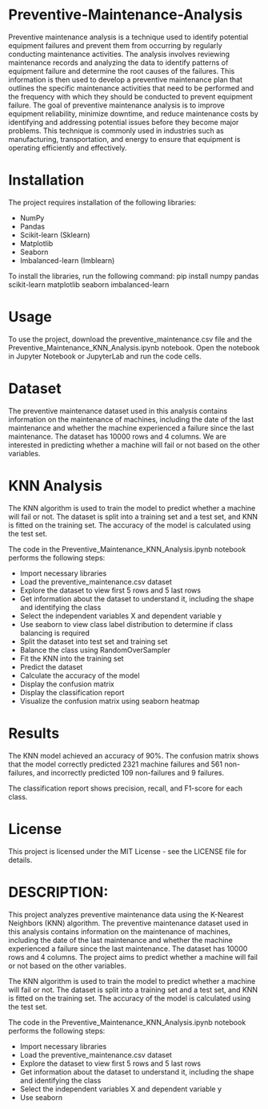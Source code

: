 # Preventive-Maintenance-Analysis 

Preventive maintenance analysis is a technique used to identify potential equipment failures and prevent them from occurring by regularly conducting maintenance activities. The analysis involves reviewing maintenance records and analyzing the data to identify patterns of equipment failure and determine the root causes of the failures. This information is then used to develop a preventive maintenance plan that outlines the specific maintenance activities that need to be performed and the frequency with which they should be conducted to prevent equipment failure. The goal of preventive maintenance analysis is to improve equipment reliability, minimize downtime, and reduce maintenance costs by identifying and addressing potential issues before they become major problems. This technique is commonly used in industries such as manufacturing, transportation, and energy to ensure that equipment is operating efficiently and effectively.

# Installation
The project requires installation of the following libraries:

- NumPy
- Pandas
- Scikit-learn (Sklearn)
- Matplotlib
- Seaborn
- Imbalanced-learn (Imblearn)

To install the libraries, run the following command:
pip install numpy pandas scikit-learn matplotlib seaborn imbalanced-learn

# Usage
To use the project, download the preventive_maintenance.csv file and the Preventive_Maintenance_KNN_Analysis.ipynb notebook. Open the notebook in Jupyter Notebook or JupyterLab and run the code cells.

# Dataset
The preventive maintenance dataset used in this analysis contains information on the maintenance of machines, including the date of the last maintenance and whether the machine experienced a failure since the last maintenance. The dataset has 10000 rows and 4 columns. We are interested in predicting whether a machine will fail or not based on the other variables.

# KNN Analysis
The KNN algorithm is used to train the model to predict whether a machine will fail or not. The dataset is split into a training set and a test set, and KNN is fitted on the training set. The accuracy of the model is calculated using the test set.

The code in the Preventive_Maintenance_KNN_Analysis.ipynb notebook performs the following steps:

- Import necessary libraries
- Load the preventive_maintenance.csv dataset
- Explore the dataset to view first 5 rows and 5 last rows
- Get information about the dataset to understand it, including the shape and identifying the class
- Select the independent variables X and dependent variable y
- Use seaborn to view class label distribution to determine if class balancing is required
- Split the dataset into test set and training set
- Balance the class using RandomOverSampler
- Fit the KNN into the training set
- Predict the dataset
- Calculate the accuracy of the model
- Display the confusion matrix
- Display the classification report
- Visualize the confusion matrix using seaborn heatmap

# Results
The KNN model achieved an accuracy of 90%. The confusion matrix shows that the model correctly predicted 2321 machine failures and 561 non-failures, and incorrectly predicted 109 non-failures and 9 failures.

The classification report shows precision, recall, and F1-score for each class.

# License
This project is licensed under the MIT License - see the LICENSE file for details.

# DESCRIPTION:
This project analyzes preventive maintenance data using the K-Nearest Neighbors (KNN) algorithm. The preventive maintenance dataset used in this analysis contains information on the maintenance of machines, including the date of the last maintenance and whether the machine experienced a failure since the last maintenance. The dataset has 10000 rows and 4 columns. The project aims to predict whether a machine will fail or not based on the other variables.

The KNN algorithm is used to train the model to predict whether a machine will fail or not. The dataset is split into a training set and a test set, and KNN is fitted on the training set. The accuracy of the model is calculated using the test set.

The code in the Preventive_Maintenance_KNN_Analysis.ipynb notebook performs the following steps:

- Import necessary libraries
- Load the preventive_maintenance.csv dataset
- Explore the dataset to view first 5 rows and 5 last rows
- Get information about the dataset to understand it, including the shape and identifying the class
- Select the independent variables X and dependent variable y
- Use seaborn



